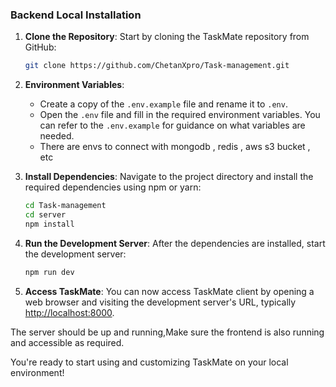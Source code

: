 ### Backend Local Installation

1. **Clone the Repository**: Start by cloning the TaskMate repository from GitHub:

    ```bash
    git clone https://github.com/ChetanXpro/Task-management.git
    ```

2. **Environment Variables**:

    - Create a copy of the `.env.example` file and rename it to `.env`.
    - Open the `.env` file and fill in the required environment variables. You can refer to the `.env.example` for guidance on what variables are needed.
    - There are envs to connect with mongodb , redis , aws s3 bucket , etc

3. **Install Dependencies**: Navigate to the project directory and install the required dependencies using npm or yarn:

    ```bash
    cd Task-management
    cd server
    npm install
    ```

4. **Run the Development Server**: After the dependencies are installed, start the development server:

    ```bash
    npm run dev
    ```

5. **Access TaskMate**: You can now access TaskMate client by opening a web browser and visiting the development server's URL, typically [http://localhost:8000](http://localhost:8000).

The server should be up and running,Make sure the frontend is also running and accessible as required.

You're ready to start using and customizing TaskMate on your local environment!

